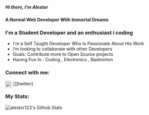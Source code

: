 ##### Hi there, I'm Alestor 
#### A Normal Web Developer With Immortal Dreams
### I'm a Student Developer and an enthusiast i coding 
- I'm a Self Taught Developer Who Is Passionate About His Work
- I’m looking to collaborate with other Developers
- Goals: Contribute more to Open Source projects
- Having Fun In :  Coding , Electronics  , Badminton
### Connect with me:
[<img align="left" alt="alestor123 | Twitter" width="22px" src="https://cdn.jsdelivr.net/npm/simple-icons@v3/icons/twitter.svg" />][twitter]
### My Stats:
<img align="left" alt="alestor123's Github Stats" src="https://github-readme-stats.vercel.app/api?username=alestor123&show_icons=true&theme=dark" />

